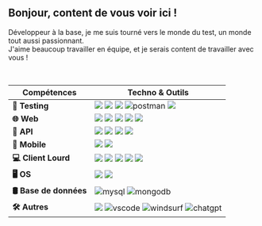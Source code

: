 ## Bonjour, content de vous voir ici !
Développeur à la base, je me suis tourné vers le monde du test, un monde tout aussi passionnant.  
J'aime beaucoup travailler en équipe, et je serais content de travailler avec vous !

<br>

| Compétences | Techno & Outils |
|-----------|---------|
| **🧪 Testing** | <img src="https://img.shields.io/badge/Selenium-43B02A?logo=selenium&logoColor=fff"> <img src="https://img.shields.io/badge/Robot%20Framework-_-white?logo=robotframework&logoColor=black&labelColor=white"> <img src="https://img.shields.io/badge/Cypress-69D3A7?logo=cypress&logoColor=fff"> <img src="https://img.shields.io/badge/Postman-FF6C37?logo=postman&logoColor=white" alt="postman" > <img src="https://img.shields.io/badge/SOAP%20UI-green">|
| **🌐 Web**        | <img src="https://img.shields.io/badge/HTML-%23E34F26.svg?logo=html5&logoColor=white"> <img src="https://img.shields.io/badge/CSS-639?logo=css&logoColor=fff"> <img src="https://img.shields.io/badge/JavaScript-F7DF1E?logo=javascript&logoColor=000"> <img src="https://img.shields.io/badge/jQuery-0769AD?logo=jquery&logoColor=fff"> <img src="https://img.shields.io/badge/ASP.NET-0F3662"> |
| **🧰 API**        | <img src="https://img.shields.io/badge/REST-orange"> <img src="https://img.shields.io/badge/SOAP-blue"> <img src="https://img.shields.io/badge/XML-767C52?logo=xml&logoColor=fff"> <img src="https://img.shields.io/badge/JSON-000?logo=json&logoColor=fff">
| **📱 Mobile**                | <img src="https://img.shields.io/badge/Android-3DDC84?logo=android&logoColor=white"> <img src="https://img.shields.io/badge/Windows%20Phone-000000"> |
| **💻 Client Lourd**          | <img src="https://img.shields.io/badge/.NET-512BD4?logo=dotnet&logoColor=fff"> <img src="https://custom-icon-badges.demolab.com/badge/C%23-%23239120.svg?logo=cshrp&logoColor=white"> <img src="https://img.shields.io/badge/C++-%2300599C.svg?logo=c%2B%2B&logoColor=white">  <img src="https://img.shields.io/badge/Python-3776AB?logo=python&logoColor=fff"> <img src="https://img.shields.io/badge/Java-%23ED8B00.svg?logo=openjdk&logoColor=white"> |
| **🖥️ OS**                    |  <img src="https://custom-icon-badges.demolab.com/badge/Windows-0078D6?logo=windows11&logoColor=white"> <img src="https://img.shields.io/badge/Linux-FCC624?logo=linux&logoColor=black">|
| **🛢️ Base de données** |  <img src="https://img.shields.io/badge/MySQL-4479A1?logo=mysql&logoColor=fff" alt="mysql"> <img src="https://img.shields.io/badge/MongoDB-%234ea94b.svg?logo=mongodb&logoColor=white" alt="mongodb">
| **🛠️ Autres**               | <img src="https://img.shields.io/badge/Git-F05032?logo=git&logoColor=fff">  <img src="https://custom-icon-badges.demolab.com/badge/Visual%20Studio-5C2D91.svg?&logo=visualstudio&logoColor=white" alt ="vscode"> <img src="https://img.shields.io/badge/Windsurf-0B100F?logo=windsurf&logoColor=fff" alt="windsurf"> <img src="https://img.shields.io/badge/ChatGPT-74aa9c?logo=openai&logoColor=white" alt="chatgpt">  |
